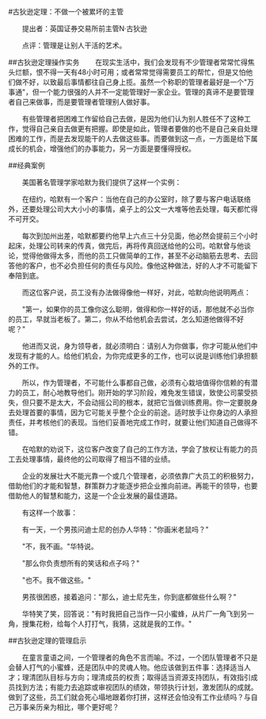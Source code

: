 #古狄逊定理：不做一个被累坏的主管

　　提出者：英国证券交易所前主管N·古狄逊

　　点评：管理是让别人干活的艺术。

##古狄逊定理操作实务
　　在现实生活中，我们会发现有不少管理者常常忙得焦头烂额，恨不得一天有48小时可用；或者常常觉得需要员工的帮忙，但是又怕他们做不好，以致最后事情都往自己身上揽。虽然一个称职的管理者最好是一个"万事通"，但一个能力很强的人并不一定能管理好一家企业。管理的真谛不是要管理者自己来做事，而是要管理者管理别人做好事。

　　有些管理者把困难工作留给自己去做，是因为他们认为别人胜任不了这种工作，觉得自己亲自去做更有把握。即使是如此，管理者要做的也不是自己亲自处理困难的工作，而是去发现能干的人去做这些事。而要做到这一点，一方面是给下属成长的机会，增强他们的办事能力，另一方面是要懂得授权。


##经典案例

　　美国著名管理学家哈默为我们提供了这样一个实例：

　　在纽约，哈默有一个客户：当他在自己的办公室时，除了要与客户电话联络外，还要处理公司大大小小的事情，桌子上的公文一大堆等他去处理，每天都忙得不可开交。

　　每次到加州出差，哈默都要约他早上六点三十分见面，他必然会提前三个小时起床，处理公司转来的传真，做完后，再将传真回送给他的公司。哈默曾与他谈论，觉得他做得太多，而他的员工只做简单的工作，甚至不必动脑筋去思考、去回答他的客户，也不必负担任何的责任与风险。像他这种做法，好的人才不可能留下奉陪到底。

　　而这位客户说，员工没有办法做得像他一样好，对此，哈默向他说明两点：

　　"第一，如果你的员工像你这么聪明，做得和你一样好的话，那他就不必当你的员工，早就当老板了。第二，你从不给他机会去尝试，怎么知道他做得不好呢？"

　　他进而又说，身为领导者，就必须明白：请别人为你做事，你才可能从他们中发现有才能的人。给他们机会，为你完成更多的工作，也可以说是训练他们承担额外的工作。

　　所以，作为管理者，不可能什么事都自己做，必须有心栽培值得你信赖的有潜力的员工，耐心地教导他们。刚开始的学习阶段，难免发生错误，致使公司蒙受损失，但只要不是太大，不会动摇公司的根本，就把它当做训练费用。你一定要脱身去处理首要的事情，因为它可能关乎整个企业的前途。适时放手让你身边的人承担责任，并考核他们的表现。当他们妥善地完成工作时，就要让他们知道自己做得不错。

　　在哈默的劝说下，这位客户改变了自己的工作方法，学会了放权让有能力的员工去处理事情，最终他的公司取得了相当不错的业绩。

　　企业的发展壮大不能光靠一个或几个管理者，必须依靠广大员工的积极努力，借助他们的才能和智慧，群策群力才能逐步把企业推向前进。再能干的领导，也要借助他人的智慧和能力，这是一个企业发展的最佳道路。

　　有这样一个故事：

　　有一天，一个男孩问迪士尼的创办人华特："你画米老鼠吗？"

　　"不，我不画。"华特说。

　　"那么你负责想所有的笑话和点子吗？"

　　"也不。我不做这些。"

　　男孩很困惑，接着追问："那么，迪士尼先生，你到底都做些什么啊？"

　　华特笑了笑，回答说："有时我把自己当作一只小蜜蜂，从片厂一角飞到另一角，搜集花粉，给每个人打打气，我猜，这就是我的工作。"

##古狄逊定理的管理启示

　　在童言童语之间，一个管理者的角色不言而喻。不过，一个团队管理者不只是会替人打气的小蜜蜂，还是团队中的灵魂人物。他应该做到五件事：选择适当人才；理清团队目标与方向；理清成员的权责；取得适当资源支持团队，有效指引成员找到方法；有能力去追踪或审视团队的绩效，带领执行计划，激发团队的成就。做到了这些，员工们就会死心塌地跟着你打拼，这样还会怕没有工作业绩吗？与自己万事亲历亲为相比，哪个更好呢？


